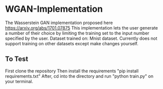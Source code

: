 # WGAN-Implementation

  The Wasserstein GAN implementation proposed here https://arxiv.org/abs/1701.07875
  This implementation lets the user generate a number of their choice by limiting the training set to the input number specified by the user. 
  Dataset trained on: Mnist dataset.
  Currently does not support training on other datasets except make changes yourself.

## To Test
  First clone the repository
  Then install the requirements "pip install requirements.txt"
  After, cd into the directory and run "python train.py" on your terminal.
  
  
  
